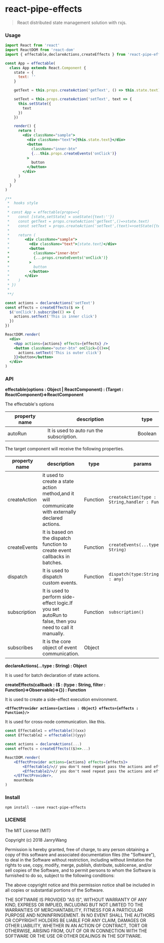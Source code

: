 # react-pipe-effects

> React distributed state management solution with rxjs.

### Usage

```jsx
import React from 'react'
import ReactDOM from 'react-dom'
import { effectable,declareActions,createEffects } from 'react-pipe-effects'

const App = effectable(
  class App extends React.Component {
    state = {
      text: ''
    }

    getText = this.props.createAction('getText', () => this.state.text)

    setText = this.props.createAction('setText', text => {
      this.setState({
        text
      })
    })

    render() {
      return (
        <div className="sample">
          <div className="text">{this.state.text}</div>
          <button
            className="inner-btn"
            {...this.props.createEvents('onClick')}
          >
            button
          </button>
        </div>
      )
    }
  }
)

/**
 *  hooks style
 * 
 * const App = effectable(props=>{
 *    const [state,setState] = useState({text:''})
 *    const getText = props.createAction('getText',()=>state.text)
 *    const setText = props.createAction('setText',(text)=>setState({text}))
 * 
 *    return (
 *       <div className="sample">
 *         <div className="text">{state.text}</div>
 *         <button
 *           className="inner-btn"
 *           {...props.createEvents('onClick')}
 *         >
 *           button
 *         </button>
 *       </div>
 *    )
 * })
 * 
 **/

const actions = declareActions('setText')
const effects = createEffects($ => {
  $('onClick').subscribe(() => {
    actions.setText('This is inner click')
  })
})

ReactDOM.render(
  <div>
    <App actions={actions} effects={effects} />
    <button className="outer-btn" onClick={()=>{
      actions.setText('This is outer click')
    }}>button</button>
  </div>
)
```

### API

**effectable(options : Object | ReactComponent) : (Target : ReactComponent)=>ReactComponent**

The effectable's options

| property name | description                              | type    |
| ------------- | ---------------------------------------- | ------- |
| autoRun       | It is used to auto run the subscription. | Boolean |

The target component will receive the following properties.

| property name      | description                                                  | type     | params                                                |
| ------------------ | ------------------------------------------------------------ | -------- | ----------------------------------------------------- |
| createAction  | it used to create a state action method,and it will communicate with externally declared actions. | Function | `createAction(type : String,handler : Function)` |
| createEvents | It is based on the dispatch function to create event callbacks in batches. | Function | `createEvents(...type : String)`                |
| dispatch           | It is used to dispatch custom events.                        | Function | `dispatch(type:String,..args : any)`                  |
| subscription       | It is used to perform side-effect logic.If you set autoRun to false, then you need to call it manually. | Function | `subscription()`                                      |
| subscribes         | It is the core object of event communication.                | Object   |                                                       |



**declareActions(...type : String) : Object**

It is used for batch declaration of state actions.



**createEffects(callback : ($ : (type : String, filter : Function)=>Observable)=>{}) : Function**

It is used to create a side-effect execution environment.



**`<EffectProvider actions={actions : Object} effects={effects : Function}/>`**

It is used for cross-node communication. like this.

```jsx
const Effectable1 = effectable()(xxx)
const Effectable2 = effectable()(yyy)

const actions = declareActions(...)
const effects = createEffects(($)=>...)                               

ReactDOM.render(                                
    <EffectProvider actions={actions} effects={effects}>                                 
        <Effectable1/>// you don't need repeat pass the actions and effects
        <Effectable2/>// you don't need repeat pass the actions and effects
    </EffectProvider>,
    mountNode
)
```





### Install

```
npm install --save react-pipe-effects
```

### LICENSE

The MIT License (MIT)

Copyright (c) 2018 JanryWang

Permission is hereby granted, free of charge, to any person obtaining a copy of
this software and associated documentation files (the "Software"), to deal in
the Software without restriction, including without limitation the rights to
use, copy, modify, merge, publish, distribute, sublicense, and/or sell copies of
the Software, and to permit persons to whom the Software is furnished to do so,
subject to the following conditions:

The above copyright notice and this permission notice shall be included in all
copies or substantial portions of the Software.

THE SOFTWARE IS PROVIDED "AS IS", WITHOUT WARRANTY OF ANY KIND, EXPRESS OR
IMPLIED, INCLUDING BUT NOT LIMITED TO THE WARRANTIES OF MERCHANTABILITY, FITNESS
FOR A PARTICULAR PURPOSE AND NONINFRINGEMENT. IN NO EVENT SHALL THE AUTHORS OR
COPYRIGHT HOLDERS BE LIABLE FOR ANY CLAIM, DAMAGES OR OTHER LIABILITY, WHETHER
IN AN ACTION OF CONTRACT, TORT OR OTHERWISE, ARISING FROM, OUT OF OR IN
CONNECTION WITH THE SOFTWARE OR THE USE OR OTHER DEALINGS IN THE SOFTWARE.
